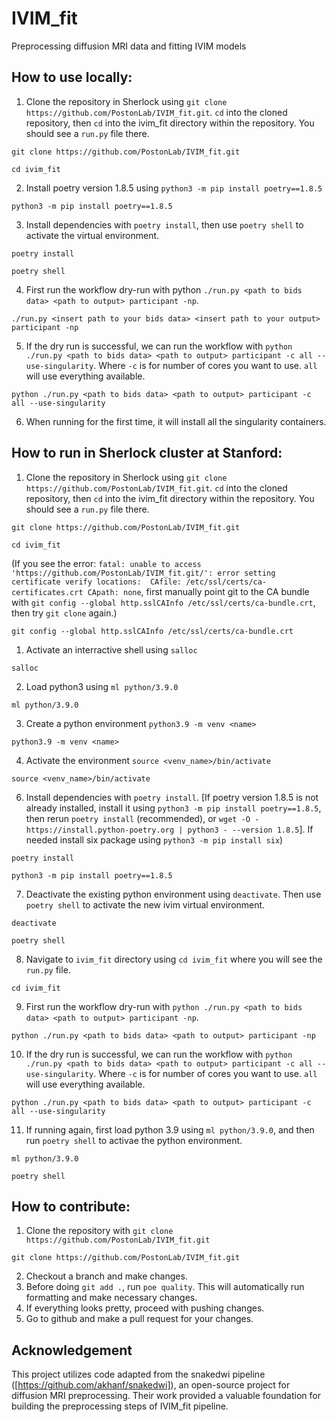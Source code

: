 # IVIM_fit
Preprocessing diffusion MRI data and fitting IVIM models

## How to use locally:
1. Clone the repository in Sherlock using `git clone https://github.com/PostonLab/IVIM_fit.git`. `cd` into the cloned repository, then `cd` into the ivim_fit directory within the repository. You should see a `run.py` file there.
```
git clone https://github.com/PostonLab/IVIM_fit.git
```
```
cd ivim_fit
```
2. Install poetry version 1.8.5 using `python3 -m pip install poetry==1.8.5`
```
python3 -m pip install poetry==1.8.5
```
3. Install dependencies with `poetry install`, then use `poetry shell` to activate the virtual environment.
```
poetry install
```
```
poetry shell
```
4. First run the workflow dry-run with python `./run.py <path to bids data> <path to output> participant -np`.
```
./run.py <insert path to your bids data> <insert path to your output> participant -np
```
5. If the dry run is successful, we can run the workflow with `python ./run.py <path to bids data> <path to output> participant -c all --use-singularity`. Where `-c` is for number of cores you want to use. `all` will use everything available.
```
python ./run.py <path to bids data> <path to output> participant -c all --use-singularity
```
6. When running for the first time, it will install all the singularity containers.

## How to run in Sherlock cluster at Stanford:
1. Clone the repository in Sherlock using `git clone https://github.com/PostonLab/IVIM_fit.git`. `cd` into the cloned repository, then `cd` into the ivim_fit directory within the repository. You should see a `run.py` file there.
```
git clone https://github.com/PostonLab/IVIM_fit.git
```
```
cd ivim_fit
```
(If you see the error: `fatal: unable to access 'https://github.com/PostonLab/IVIM_fit.git/': error setting certificate verify locations:  CAfile: /etc/ssl/certs/ca-certificates.crt CApath: none`, first manually point git to the CA bundle with `git config --global http.sslCAInfo /etc/ssl/certs/ca-bundle.crt`, then try `git clone` again.) 
```
git config --global http.sslCAInfo /etc/ssl/certs/ca-bundle.crt
```
1. Activate an interractive shell using `salloc`
```
salloc
```
2. Load python3 using `ml python/3.9.0`
```
ml python/3.9.0
```
3. Create a python environment `python3.9 -m venv <name>`
```
python3.9 -m venv <name>
```
4. Activate the environment `source <venv_name>/bin/activate`
```
source <venv_name>/bin/activate
```
6. Install dependencies with `poetry install`. [If poetry version 1.8.5 is not already installed, install it using `python3 -m pip install poetry==1.8.5`, then rerun `poetry install` (recommended), or `wget -O - https://install.python-poetry.org | python3 - --version 1.8.5`]. If needed install six package using `python3 -m pip install six`)
```
poetry install
```
``` title="If poetry not already installed:"
python3 -m pip install poetry==1.8.5
```
7. Deactivate the existing python environment using `deactivate`. Then use `poetry shell` to activate the new ivim virtual environment.
```
deactivate
```
```
poetry shell
```
8. Navigate to `ivim_fit` directory using `cd ivim_fit` where you will see the `run.py` file.
```
cd ivim_fit
```
9. First run the workflow dry-run with `python ./run.py <path to bids data> <path to output> participant -np`.
```
python ./run.py <path to bids data> <path to output> participant -np
```
10. If the dry run is successful, we can run the workflow with `python ./run.py <path to bids data> <path to output> participant -c all --use-singularity`. Where `-c` is for number of cores you want to use. `all` will use everything available.
```
python ./run.py <path to bids data> <path to output> participant -c all --use-singularity
```
11. If running again, first load python 3.9 using `ml python/3.9.0`, and then run `poetry shell` to activae the python environment.
```
ml python/3.9.0
```
```
poetry shell
```

## How to contribute:
1. Clone the repository with `git clone https://github.com/PostonLab/IVIM_fit.git`
```
git clone https://github.com/PostonLab/IVIM_fit.git
```
2. Checkout a branch and make changes.
3. Before doing `git add .`, run `poe quality`. This will automatically run formatting and make necessary changes.
4. If everything looks pretty, proceed with pushing changes.
5. Go to github and make a pull request for your changes.

## Acknowledgement
This project utilizes code adapted from the snakedwi pipeline ([https://github.com/akhanf/snakedwi]), an open-source project for diffusion MRI preprocessing. Their work provided a valuable foundation for building the preprocessing steps of IVIM_fit pipeline.









